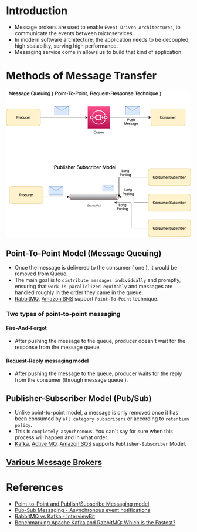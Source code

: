 
# Introduction
- Message brokers are used to enable `Event Driven Architectures`, to communicate the events between microservices.
- In modern software architecture, the application needs to be decoupled, high scalability, serving high performance. 
- Messaging service come in allows us to build that kind of application.

# Methods of Message Transfer

<img title="Message-Transfer-Model" alt="Alt text" src="assests/Traditional-Message-Patterns.drawio.png">

## Point-To-Point Model (Message Queuing)
- Once the message is delivered to the consumer ( one  ), it would be removed from Queue.
- The main goal is to `distribute messages individually` and promptly, ensuring that `work is parallelized equitably` and messages are handled roughly in the order they came in the queue.
- [RabbitMQ](RabbitMQ.md), [Amazon SNS](../../2_AWSComponents/5_MessageBrokerServices/AmazonSNS.md) support `Point-To-Point` technique.

### Two types of point-to-point messaging

#### Fire-And-Forgot
- After pushing the message to the queue, producer doesn't wait for the response from the message queue.

#### Request-Reply messaging model
- After pushing the message to the queue, producer waits for the reply from the consumer (through message queue ).

## Publisher-Subscriber Model (Pub/Sub)
- Unlike point-to-point model, a message is only removed once it has been consumed by `all category subscribers` or according to `retention policy`.
- This is `completely asynchronous`. You can't say for sure when this process will happen and in what order.
- [Kafka](Kafka.md), [Active MQ](ActiveMQ.md), [Amazon SQS](../../2_AWSComponents/5_MessageBrokerServices/AmazonSQS.md) supports `Publisher-Subscriber` Model.

## [Various Message Brokers](../../../README.md)

# References
- [Point-to-Point and Publish/Subscribe Messaging model](https://programmingsharing.com/point-to-point-and-publish-subscribe-messaging-model-2efc4d2b6726)
- [Pub-Sub Messaging - Asynchronous event notifications](https://aws.amazon.com/pub-sub-messaging/)
- [RabbitMQ vs Kafka - InterviewBit](https://www.interviewbit.com/blog/rabbitmq-vs-kafka/)
- [Benchmarking Apache Kafka and RabbitMQ: Which is the Fastest?](https://www.confluent.io/blog/kafka-fastest-messaging-system/)